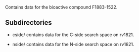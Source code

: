 Contains data for the bioactive compound F1883-1522.

## Subdirectories

- cside/ contains data for the C-side search space on rv1821.

- nside/ contains data for the N-side search space on rv1821.

